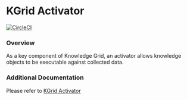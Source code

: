 # KGrid Activator
[![CircleCI](https://circleci.com/gh/kgrid/kgrid-activator/tree/master.svg?style=shield)](https://circleci.com/gh/kgrid/kgrid-activator/tree/master)
### Overview
As a key component of Knowledge Grid, an activator allows knowledge objects to be executable against collected data.


### Additional Documentation
 Please refer to [KGrid Activator](http://kgrid.org/kgrid-activator)